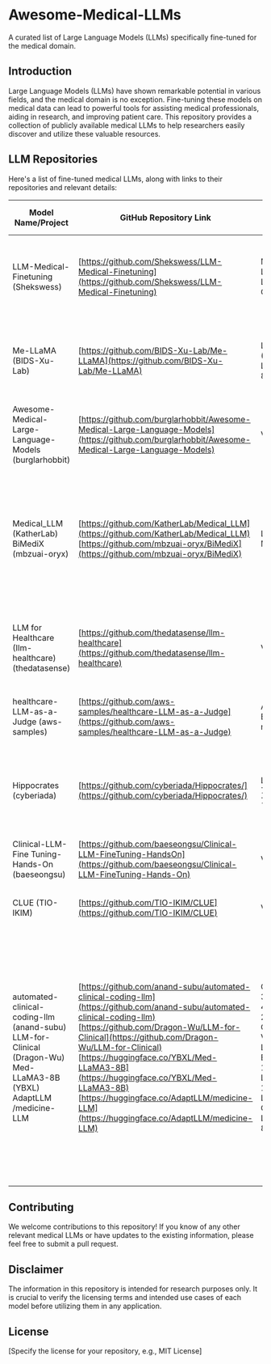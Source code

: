 # Awesome-Medical-LLMs

A curated list of Large Language Models (LLMs) specifically fine-tuned for the medical domain.

## Introduction

Large Language Models (LLMs) have shown remarkable potential in various fields, and the medical domain is no exception. Fine-tuning these models on medical data can lead to powerful tools for assisting medical professionals, aiding in research, and improving patient care. This repository provides a collection of publicly available medical LLMs to help researchers easily discover and utilize these valuable resources.

## LLM Repositories

Here's a list of fine-tuned medical LLMs, along with links to their repositories and relevant details:

| Model Name/Project | GitHub Repository Link | Base Model (if known) | Key Fine-Tuning Data | Primary Intended Use Case(s) | Reported Evaluation Metrics | License (if identified) |
|---|---|---|---|---|---|---|
| LLM-Medical-Finetuning (Shekswess) | [https://github.com/Shekswess/LLM-Medical-Finetuning](https://github.com/Shekswess/LLM-Medical-Finetuning) | Mistral, Llama2, Llama3, Gemma | Medical Meadow Wikidoc, Medquad | Code for fine-tuning LLMs on medical data; pre-trained models available on Hugging Face | Training loss charts | Not explicitly stated in repository; Apache-2.0 for Llama-3-8b model on Hugging Face |
| Me-LLaMA (BIDS-Xu-Lab) | [https://github.com/BIDS-Xu-Lab/Me-LLaMA](https://github.com/BIDS-Xu-Lab/Me-LLaMA) | LLAMA2 (13B/70B), LLaMA3-8B | PubMed papers/abstracts, medical guidelines | Medical NLP research (not for clinical decision-making without validation) | PUBMEDQA, MedQA, MedMCQA, EmrQA, i2b2, DDI2013, hoc, MTSample | Models: PhysioNet (non-commercial); Code: MIT; Output redistribution prohibited |
| Awesome-Medical-Large-Language-Models (burglarhobbit) | [https://github.com/burglarhobbit/Awesome-Medical-Large-Language-Models](https://github.com/burglarhobbit/Awesome-Medical-Large-Language-Models) | Various | Curated list of papers and models | Directory of medical LLM resources | N/A (Curated list) | CCO-1.0 |
| Medical_LLM (KatherLab) BiMediX (mbzuai-oryx) | [https://github.com/KatherLab/Medical_LLM](https://github.com/KatherLab/Medical_LLM) [https://github.com/mbzuai-oryx/BiMediX](https://github.com/mbzuai-oryx/BiMediX) | Llama 2 Mixtral-8x | Medical imaging and tabular reports BiMed1.3 7B (Arabic-English bilingual instruction set) | Pipeline for processing, interpreting, and utilizing medical data using LLMs Bilingual (English/Arabic) medical interactions, question answering multi-turn chats | Validation scripts PubMedQA, MedMCQA, MedQA, Medical MMLU (outperforms other models) | MIT License CC-BY-NC-SA 4.0 (Non-Commercial) |
| LLM for Healthcare (Ilm-healthcare) (thedatasense) | [https://github.com/thedatasense/llm-healthcare](https://github.com/thedatasense/llm-healthcare) | Various | Sample text datasets for training and evaluation | Evaluating and using LLMs in healthcare; educational notebooks and robustness experiments | Performance monitoring tools | Apache-2.0 |
| healthcare-LLM-as-a-Judge (aws-samples) | [https://github.com/aws-samples/healthcare-LLM-as-a-Judge](https://github.com/aws-samples/healthcare-LLM-as-a-Judge) | AWS Bedrock models | MIMIC-CXR dataset, test datasets | Evaluating healthcare GenAI applications, radiology report summarization | Correctness, completeness, helpfulness, logical coherence faithfulness | MIT-0 license |
| Hippocrates (cyberiada) | [https://github.com/cyberiada/Hippocrates/](https://github.com/cyberiada/Hippocrates/) | LLAMA2 7B, Mistral 7B | Medical Guidelines PMC-Patients, PubMedQA-contexts, MedQA-train IT, iCliniq-10k | Medical reasoning research; aims to democratize medical AI | Accuracy on MedMCQA, PubMedQA, MedQA, USMLE steps (outperforms other open models) | Framework: Open-source; Website: CC BY-SA 4.0 |
| Clinical-LLM-Fine Tuning-Hands-On (baeseongsu) | [https://github.com/baeseongsu/Clinical-LLM-FineTuning-HandsOn](https://github.com/baeseongsu/Clinical-LLM-FineTuning-Hands-On) | Various | Likely clinical domain-specific data (not explicitly detailed in overview) | Hands-on tutorials for fine-tuning LLMs in the clinical domain | Evaluation metrics (covered in materials) | MIT license |
| CLUE (TIO-IKIM) | [https://github.com/TIO-IKIM/CLUE](https://github.com/TIO-IKIM/CLUE) | Various | MIMIC IV notes, MedNLI, MeQSum, Problem | Benchmark for evaluating clinical language | Performance scores on 6 clinical tasks | N/A (Benchmark) |
| automated-clinical-coding-llm (anand-subu) LLM-for-Clinical (Dragon-Wu) Med-LLaMA3-8B (YBXL) AdaptLLM /medicine-LLM | [https://github.com/anand-subu/automated-clinical-coding-llm](https://github.com/anand-subu/automated-clinical-coding-llm) [https://github.com/Dragon-Wu/LLM-for-Clinical](https://github.com/Dragon-Wu/LLM-for-Clinical) [https://huggingface.co/YBXL/Med-LLaMA3-8B](https://huggingface.co/YBXL/Med-LLaMA3-8B) [https://huggingface.co/AdaptLLM/medicine-LLM](https://huggingface.co/AdaptLLM/medicine-LLM) | GPT-3.5/GPT-4, Llama-2-70B Chat Various LLaMA3-8 B LLaMA-1-7B, LLaMA-1-13B, LLaMA-2-Chat, LLaMA3-8B | List Summarization, LongHealt h Spanish medical notes (translated to English) External medical knowledge and historical questions Open-sourced medical data (books, literature, guidelines) Transformed pre-training corpora into reading comprehension texts | Understanding of LLMs Automated clinical coding using LLM-guided tree search Enhancing LLMs performance on clinical questions, especially in non-English scenarios General medical language model Domain-specific models for biomedicine, finance, and law; includes base and chat | N/A (Implementation of algorithm) N/A (Research framework) N/A (Model hosted on Hugging Face) Performance compared to other domain-specific LLMs (results in paper) | N/A N/A License details on model card (unavailable in provided text) N/A (Models hosted on Hugging Face) |

## Contributing

We welcome contributions to this repository! If you know of any other relevant medical LLMs or have updates to the existing information, please feel free to submit a pull request.

## Disclaimer

The information in this repository is intended for research purposes only. It is crucial to verify the licensing terms and intended use cases of each model before utilizing them in any application.

## License

[Specify the license for your repository, e.g., MIT License]

